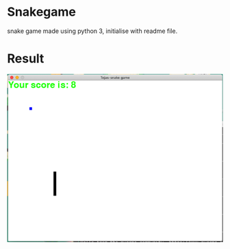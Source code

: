 # Snakegame
snake game made using python 3, initialise with readme file.

# Result

![](game_screenshot.png)
